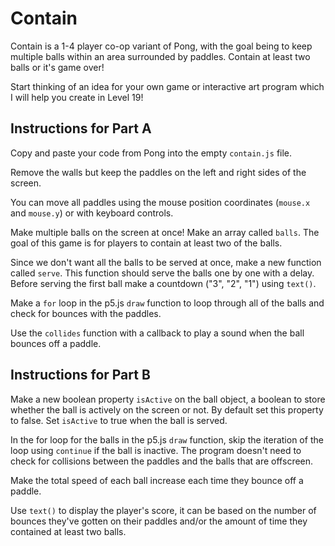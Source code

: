 # Contain

Contain is a 1-4 player co-op variant of Pong, with the goal being to keep multiple balls within an area surrounded by paddles. Contain at least two balls or it's game over!

Start thinking of an idea for your own game or interactive art program which I will help you create in Level 19!

## Instructions for Part A

Copy and paste your code from Pong into the empty `contain.js` file.

Remove the walls but keep the paddles on the left and right sides of the screen.

You can move all paddles using the mouse position coordinates (`mouse.x` and `mouse.y`) or with keyboard controls.

Make multiple balls on the screen at once! Make an array called `balls`. The goal of this game is for players to contain at least two of the balls.

Since we don't want all the balls to be served at once, make a new function called `serve`. This function should serve the balls one by one with a delay. Before serving the first ball make a countdown ("3", "2", "1") using `text()`.

Make a `for` loop in the p5.js `draw` function to loop through all of the balls and check for bounces with the paddles.

Use the `collides` function with a callback to play a sound when the ball bounces off a paddle.

## Instructions for Part B

Make a new boolean property `isActive` on the ball object, a boolean to store whether the ball is actively on the screen or not. By default set this property to false. Set `isActive` to true when the ball is served.

In the for loop for the balls in the p5.js `draw` function, skip the iteration of the loop using `continue` if the ball is inactive. The program doesn't need to check for collisions between the paddles and the balls that are offscreen.

Make the total speed of each ball increase each time they bounce off a paddle.

Use `text()` to display the player's score, it can be based on the number of bounces they've gotten on their paddles and/or the amount of time they contained at least two balls.
